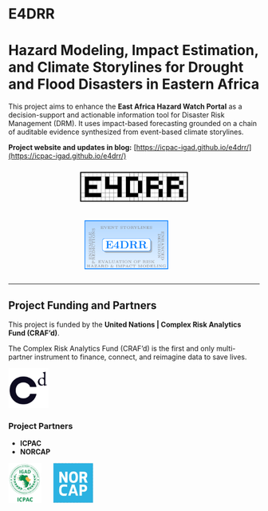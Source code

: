 # E4DRR

# Hazard Modeling, Impact Estimation, and Climate Storylines for Drought and Flood Disasters in Eastern Africa

This project aims to enhance the **East Africa Hazard Watch Portal** as a decision-support and actionable information tool for Disaster Risk Management (DRM). It uses impact-based forecasting grounded on a chain of auditable evidence synthesized from event-based climate storylines.

**Project website and updates in blog:** [https://icpac-igad.github.io/e4drr/](https://icpac-igad.github.io/e4drr/)

<!-- First row: smaller logo -->
<p align="center">
  <img src="tex/e4drr_logo-1.png" alt="CRAF'd Logo" height="60" style="margin: 10px;" />
</p>

<!-- Second row: larger logos -->
<p align="center">
  <img src="tex/descriptive_e4drr_logo-1.png" alt="ICPAC Logo" height="100" style="margin: 10px 30px 10px 0;" />
</p>

---

## Project Funding and Partners

This project is funded by the **United Nations | Complex Risk Analytics Fund (CRAF’d)**.

The Complex Risk Analytics Fund (CRAF’d) is the first and only multi-partner instrument to finance, connect, and reimagine data to save lives.

<p align="left">
  <img src="assets/media/crafd.png" alt="CRAF'd Logo" height="80" style="margin-right: 20px;" />
</p>

### Project Partners

- **ICPAC**   
- **NORCAP** 

<p align="left">
  <img src="assets/media/icpac-logo.png" alt="ICPAC Logo" height="80" style="margin-right: 20px;" />
  <img src="assets/media/norcap-logo.png" alt="NORCAP Logo" height="80" style="margin-right: 20px;" />
</p>

